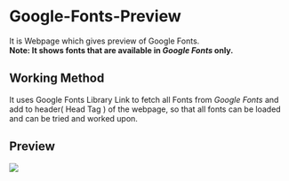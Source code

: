 # Google-Fonts-Preview
It is Webpage which gives preview of Google Fonts.<br />
**Note: It shows fonts that are available in *Google Fonts* only.**

Working Method
----
It uses Google Fonts Library Link to fetch all Fonts from *Google Fonts* and add to header( Head Tag ) of the webpage, so that all fonts can be loaded and can be tried and worked upon.

Preview
-------
<img src="https://user-images.githubusercontent.com/38128234/59868552-c75f1280-93ae-11e9-8110-ea1e32217d66.jpg">
